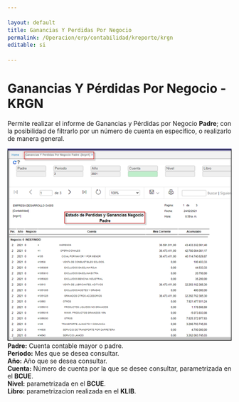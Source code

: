 ```yaml
---

layout: default
title: Ganancias Y Perdidas Por Negocio
permalink: /Operacion/erp/contabilidad/kreporte/krgn
editable: si

---
```


# Ganancias Y Pérdidas Por Negocio - KRGN

Permite realizar el informe de Ganancias y Pérdidas por Negocio **Padre**; con la posibilidad de filtrarlo por un número de cuenta en específico, o realizarlo de manera general.  


![](krgn1_01.png)
**Padre:** Cuenta contable mayor o padre.  
**Periodo:** Mes que se desea consultar.  
**Año:** Año que se desea consultar.  
**Cuenta:** Número de cuenta por la que se desee consultar, parametrizada en el **BCUE**.   
**Nivel:** parametrizada en el **BCUE**.  
**Libro:** parametrizacion realizada en el **KLIB**.  










